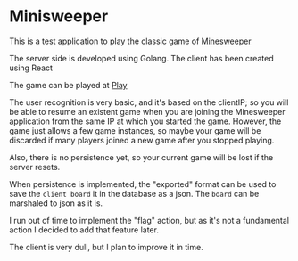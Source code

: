 # Minisweeper

This is a test application to play the classic game of [Minesweeper](https://en.wikipedia.org/wiki/Minesweeper_(video_game))

The server side is developed using Golang. The client has been created using React

The game can be played at [Play](https://minesweeperfulla.herokuapp.com/)

The user recognition is very basic, and it's based on the clientIP; so you will be able to resume an existent game when you are joining the Minesweeper application from the same IP at which you started the game.
However, the game just allows a few game instances, so maybe your game will be discarded if many players joined a new game after you stopped playing.

Also, there is no persistence yet, so your current game will be lost if the server resets.

When persistence is implemented, the "exported" format can be used to save the `client board` it in the database as a json.
The `board` can be marshaled to json as it is.

I run out of time to implement the "flag" action, but as it's not a fundamental action I decided to add that feature later.

The client is very dull, but I plan to improve it in time.
